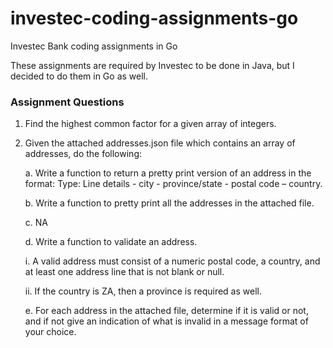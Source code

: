 # investec-coding-assignments-go
Investec Bank coding assignments in Go

These assignments are required by Investec to be done in Java, but I decided to do them in Go as well. 

### Assignment Questions

1. Find the highest common factor for a given array of integers.


2. Given the attached addresses.json file which contains an array of addresses, do the following:

    a. Write a function to return a pretty print version of an address in the format: Type: Line details - city - province/state - postal code – country.

    b. Write a function to pretty print all the addresses in the attached file.

    c. NA

    d. Write a function to validate an address.

    i.  A valid address must consist of a numeric postal code, a country, and at least one address line that is not blank or null.

    ii. If the country is ZA, then a province is required as well.

    e. For each address in the attached file, determine if it is valid or not, and if not give an indication of what is invalid in a message format of your choice.

